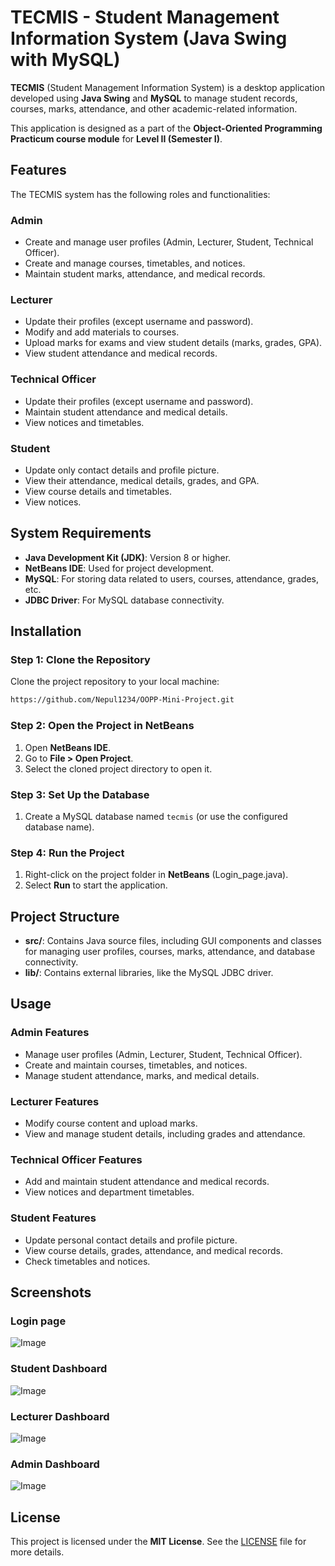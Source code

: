 
# TECMIS - Student Management Information System (Java Swing with MySQL)

**TECMIS** (Student Management Information System) is a desktop application developed using **Java Swing** and **MySQL** to manage student records, courses, marks, attendance, and other academic-related information.

This application is designed as a part of the **Object-Oriented Programming Practicum course module** for **Level II (Semester I)**.

## Features

The TECMIS system has the following roles and functionalities:

### **Admin**
- Create and manage user profiles (Admin, Lecturer, Student, Technical Officer).
- Create and manage courses, timetables, and notices.
- Maintain student marks, attendance, and medical records.

### **Lecturer**
- Update their profiles (except username and password).
- Modify and add materials to courses.
- Upload marks for exams and view student details (marks, grades, GPA).
- View student attendance and medical records.

### **Technical Officer**
- Update their profiles (except username and password).
- Maintain student attendance and medical details.
- View notices and timetables.

### **Student**
- Update only contact details and profile picture.
- View their attendance, medical details, grades, and GPA.
- View course details and timetables.
- View notices.

## System Requirements

- **Java Development Kit (JDK)**: Version 8 or higher.
- **NetBeans IDE**: Used for project development.
- **MySQL**: For storing data related to users, courses, attendance, grades, etc.
- **JDBC Driver**: For MySQL database connectivity.

## Installation

### Step 1: Clone the Repository

Clone the project repository to your local machine:

```bash
https://github.com/Nepul1234/OOPP-Mini-Project.git
```

### Step 2: Open the Project in NetBeans

1. Open **NetBeans IDE**.
2. Go to **File > Open Project**.
3. Select the cloned project directory to open it.

### Step 3: Set Up the Database

1. Create a MySQL database named `tecmis` (or use the configured database name).

### Step 4: Run the Project

1. Right-click on the project folder in **NetBeans** (Login_page.java).
2. Select **Run** to start the application.

## Project Structure

- **src/**: Contains Java source files, including GUI components and classes for managing user profiles, courses, marks, attendance, and database connectivity.
- **lib/**: Contains external libraries, like the MySQL JDBC driver.


## Usage

### Admin Features
- Manage user profiles (Admin, Lecturer, Student, Technical Officer).
- Create and maintain courses, timetables, and notices.
- Manage student attendance, marks, and medical details.

### Lecturer Features
- Modify course content and upload marks.
- View and manage student details, including grades and attendance.

### Technical Officer Features
- Add and maintain student attendance and medical records.
- View notices and department timetables.

### Student Features
- Update personal contact details and profile picture.
- View course details, grades, attendance, and medical records.
- Check timetables and notices.

## Screenshots
### Login page

![Image](https://github.com/user-attachments/assets/1f1e9ac5-633c-4f08-be58-f10523b4fcf7)

### Student Dashboard

![Image](https://github.com/user-attachments/assets/1549a648-4cbf-4ded-81df-7f89e67ea2c7)

### Lecturer Dashboard

![Image](https://github.com/user-attachments/assets/ba33f8bd-3d40-4a10-a370-29f4590eb78d)

### Admin Dashboard

![Image](https://github.com/user-attachments/assets/e43a22f4-da52-4160-876c-d2c5f7631bdb)

## License

This project is licensed under the **MIT License**. See the [LICENSE](LICENSE) file for more details.

